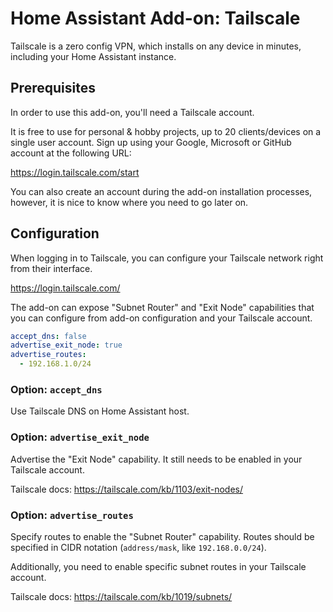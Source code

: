 # Home Assistant Add-on: Tailscale

Tailscale is a zero config VPN, which installs on any device in minutes,
including your Home Assistant instance.

## Prerequisites

In order to use this add-on, you'll need a Tailscale account.

It is free to use for personal & hobby projects, up to 20 clients/devices on a
single user account. Sign up using your Google, Microsoft or GitHub account at
the following URL:

<https://login.tailscale.com/start>

You can also create an account during the add-on installation processes,
however, it is nice to know where you need to go later on.

## Configuration

When logging in to Tailscale, you can configure your Tailscale network right
from their interface.

<https://login.tailscale.com/>

The add-on can expose "Subnet Router" and "Exit Node" capabilities that you can
configure from add-on configuration and your Tailscale account.

```yaml
accept_dns: false
advertise_exit_node: true
advertise_routes:
  - 192.168.1.0/24
```

### Option: `accept_dns`

Use Tailscale DNS on Home Assistant host.

### Option: `advertise_exit_node`

Advertise the "Exit Node" capability. It still needs to be enabled in your
Tailscale account.

Tailscale docs: <https://tailscale.com/kb/1103/exit-nodes/>

### Option: `advertise_routes`

Specify routes to enable the "Subnet Router" capability. Routes should be
specified in CIDR notation (`address/mask`, like `192.168.0.0/24`).

Additionally, you need to enable specific subnet routes in your Tailscale account.

Tailscale docs: <https://tailscale.com/kb/1019/subnets/>
